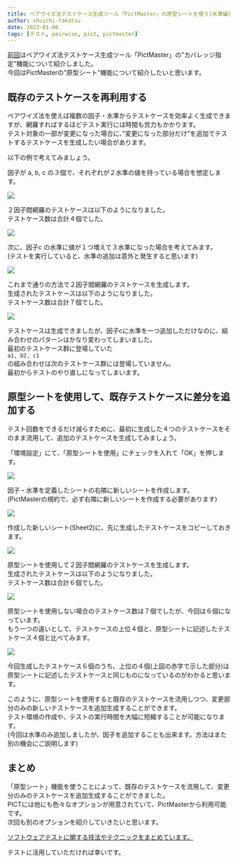 ```yaml
---
title: ペアワイズ法テストケース生成ツール「PictMaster」の原型シートを使う(水準編)
author: shuichi-takatsu
date: 2023-01-06
tags: [テスト, pairwise, pict, pictmaster]
---
```


[前回](/blogs/2022/11/27/pictmaster-coverage-option/)はペアワイズ法テストケース生成ツール「PictMaster」の”カバレッジ指定”機能について紹介しました。  
今回はPictMasterの”原型シート”機能について紹介したいと思います。


## 既存のテストケースを再利用する

ペアワイズ法を使えば複数の因子・水準からテストケースを効率よく生成できますが、網羅すればするほどテスト実行には時間も労力もかかります。  
テスト対象の一部が変更になった場合に、”変更になった部分だけ”を追加でテストするテストケースを生成したい場合があります。  

以下の例で考えてみましょう。  

因子が a, b, c の３個で、それぞれが２水準の値を持っている場合を想定します。  

![](https://gyazo.com/1ac63ad50690305e5460ea119f592e19.png)

２因子間網羅のテストケースは以下のようになりました。  
テストケース数は合計４個でした。  

![](https://gyazo.com/4949c93feb007c0e0726d58f31c7caa5.png)

次に、因子c の水準に値が１つ増えて３水準になった場合を考えてみます。  
(テストを実行していると、水準の追加は意外と発生すると思います)

![](https://gyazo.com/f2a6d6babffe8bd6ccb06a5032e6078b.png)

これまで通りの方法で２因子間網羅のテストケースを生成します。  
生成されたテストケースは以下のようになりました。  
テストケース数は合計７個でした。  

![](https://gyazo.com/33a31b46dcea398bce0b367c38ddd56c.png)

テストケースは生成できましたが、因子cに水準を一つ追加しただけなのに、組み合わせのパターンはかなり変わってしまいました。  
最初のテストケース群に登場していた  
`a1, b2, c1`  
の組み合わせは次のテストケース群には登場していません。  
最初からテストのやり直しになってしまいます。

## 原型シートを使用して、既存テストケースに差分を追加する

テスト回数をできるだけ減らすために、最初に生成した４つのテストケースをそのまま流用して、追加のテストケースを生成してみましょう。

「環境設定」にて、「原型シートを使用」にチェックを入れて「OK」を押します。

![](https://gyazo.com/4e21a480d1bc750253df1e54e7d9ca73.png)

因子・水準を定義したシートの右隣に新しいシートを作成します。  
(PictMasterの規約で、必ず右隣に新しいシートを作成する必要があります)

![](https://gyazo.com/de8c9ce481f61a4606daa9da4c464331.png)

作成した新しいシート(Sheet2)に、先に生成したテストケースをコピーしておきます。

![](https://gyazo.com/77a84ecd5e56bfb4001c6a1bd335b78d.png)

原型シートを使用して２因子間網羅のテストケースを生成します。  
生成されたテストケースは以下のようになりました。  
テストケース数は合計６個でした。  

![](https://gyazo.com/4142538526f1ad9674a42b165abc10bd.png)

原型シートを使用しない場合のテストケース数は７個でしたが、今回は６個になっています。  
もう一つの違いとして、テストケースの上位４個と、原型シートに記述したテストケース４個と比べてみます。

![](https://gyazo.com/dcdd99fe82bd3fa54177a445a4d3833e.png)

今回生成したテストケース６個のうち、上位の４個(上図の赤字で示した部分)は原型シートに記述したテストケースと同じものになっているのがわかると思います。  

このように、原型シートを使用すると既存のテストケースを流用しつつ、変更部分のみの新しいテストケースを追加生成することができます。  
テスト環境の作成や、テストの実行時間を大幅に短縮することが可能になります。  
(今回は水準のみ追加しましたが、因子を追加することも出来ます。方法はまた別の機会にご説明します)

## まとめ

「原型シート」機能を使うことによって、既存のテストケースを流用して、変更分のみのテストケースを追加生成することができました。  
PICTには他にも色々なオプションが用意されていて、PictMasterから利用可能です。  
次回も別のオプションを紹介していきたいと思います。

[ソフトウェアテストに関する技法やテクニックをまとめています。](/testing/)

テストに活用していただければ幸いです。
